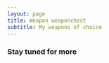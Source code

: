 ```yaml
---
layout: page
title: Weapon weaponchest
subtitle: My weapons of choice
---
```


### Stay tuned for more
